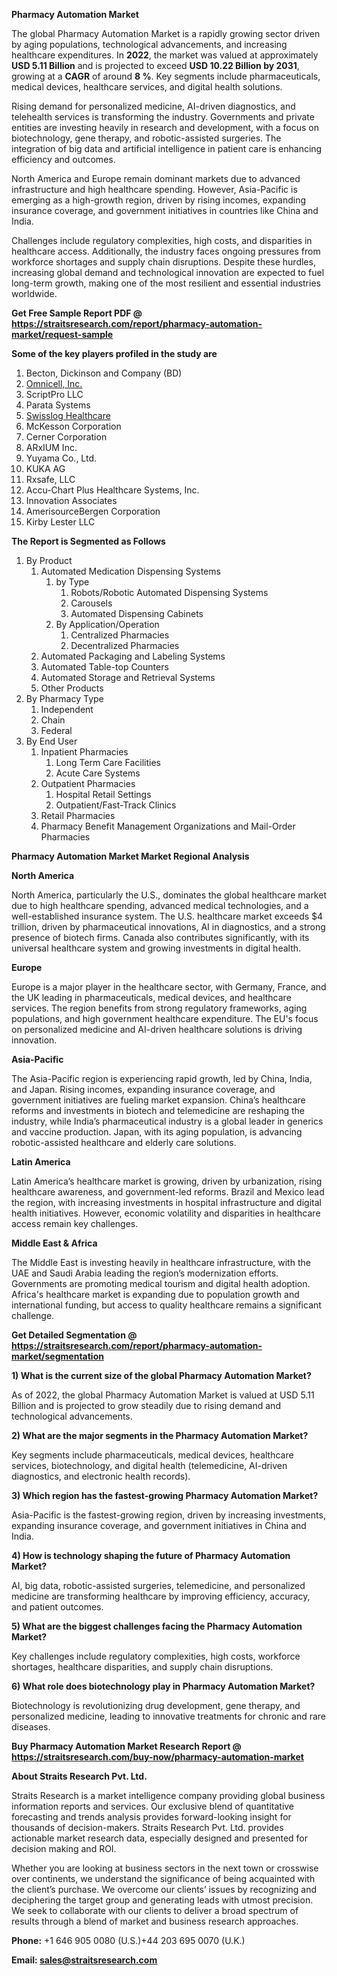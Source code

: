 <p><strong>Pharmacy Automation Market</strong></p>
<p>The global Pharmacy Automation Market is a rapidly growing sector driven by aging populations, technological advancements, and increasing healthcare expenditures. In <strong>2022</strong>, the market was valued at approximately <strong>USD 5.11 Billion</strong> and is projected to exceed <strong>USD 10.22 Billion</strong><strong> by 2031</strong>, growing at a <strong>CAGR</strong> of around <strong>8 %</strong>. Key segments include pharmaceuticals, medical devices, healthcare services, and digital health solutions.</p>
<p>Rising demand for personalized medicine, AI-driven diagnostics, and telehealth services is transforming the industry. Governments and private entities are investing heavily in research and development, with a focus on biotechnology, gene therapy, and robotic-assisted surgeries. The integration of big data and artificial intelligence in patient care is enhancing efficiency and outcomes.</p>
<p>North America and Europe remain dominant markets due to advanced infrastructure and high healthcare spending. However, Asia-Pacific is emerging as a high-growth region, driven by rising incomes, expanding insurance coverage, and government initiatives in countries like China and India.</p>
<p>Challenges include regulatory complexities, high costs, and disparities in healthcare access. Additionally, the industry faces ongoing pressures from workforce shortages and supply chain disruptions. Despite these hurdles, increasing global demand and technological innovation are expected to fuel long-term growth, making one of the most resilient and essential industries worldwide.</p>
<p><strong>Get Free Sample Report PDF @ <a href=https://straitsresearch.com/report/pharmacy-automation-market/request-sample>https://straitsresearch.com/report/pharmacy-automation-market/request-sample</a></strong></p>
<div><strong>Some of the key players profiled in the study are</strong></div>
<p><ol>
<li>Becton, Dickinson and Company (BD)</li>
<li><a href=""https://www.omnicell.com/"" target=""_blank"">Omnicell, Inc.</a></li>
<li>ScriptPro LLC</li>
<li>Parata Systems</li>
<li><a href=""https://www.swisslog-healthcare.com/"" target=""_blank"">Swisslog Healthcare</a></li>
<li>McKesson Corporation</li>
<li>Cerner Corporation</li>
<li>ARxIUM Inc.</li>
<li>Yuyama Co., Ltd.</li>
<li>KUKA AG</li>
<li>Rxsafe, LLC</li>
<li>Accu-Chart Plus Healthcare Systems, Inc.</li>
<li>Innovation Associates</li>
<li>AmerisourceBergen Corporation</li>
<li>Kirby Lester LLC</li>
</ol></p>
<p><strong>The Report is Segmented as Follows</strong></p>
<p><ol>
<li>By Product
<ol>
<li>Automated Medication Dispensing Systems
<ol>
<li>by Type
<ol>
<li>Robots/Robotic Automated Dispensing Systems</li>
<li>Carousels</li>
<li>Automated Dispensing Cabinets</li>
</ol>
</li>
<li>By Application/Operation
<ol>
<li>Centralized Pharmacies</li>
<li>Decentralized Pharmacies</li>
</ol>
</li>
</ol>
</li>
<li>Automated Packaging and Labeling Systems</li>
<li>Automated Table-top Counters</li>
<li>Automated Storage and Retrieval Systems</li>
<li>Other Products</li>
</ol>
</li>
<li>By Pharmacy Type
<ol>
<li>Independent</li>
<li>Chain</li>
<li>Federal</li>
</ol>
</li>
<li>By End User
<ol>
<li>Inpatient Pharmacies
<ol>
<li>Long Term Care Facilities</li>
<li>Acute Care Systems</li>
</ol>
</li>
<li>Outpatient Pharmacies
<ol>
<li>Hospital Retail Settings</li>
<li>Outpatient/Fast-Track Clinics</li>
</ol>
</li>
<li>Retail Pharmacies</li>
<li>Pharmacy Benefit Management Organizations and Mail-Order Pharmacies</li>
</ol>
</li>
</ol></p>
<p><strong>Pharmacy Automation Market Market Regional Analysis</strong></p>
<p><strong>North America</strong></p>
<p>North America, particularly the U.S., dominates the global healthcare market due to high healthcare spending, advanced medical technologies, and a well-established insurance system. The U.S. healthcare market exceeds $4 trillion, driven by pharmaceutical innovations, AI in diagnostics, and a strong presence of biotech firms. Canada also contributes significantly, with its universal healthcare system and growing investments in digital health.</p>
<p><strong>Europe</strong></p>
<p>Europe is a major player in the healthcare sector, with Germany, France, and the UK leading in pharmaceuticals, medical devices, and healthcare services. The region benefits from strong regulatory frameworks, aging populations, and high government healthcare expenditure. The EU's focus on personalized medicine and AI-driven healthcare solutions is driving innovation.</p>
<p><strong>Asia-Pacific</strong></p>
<p>The Asia-Pacific region is experiencing rapid growth, led by China, India, and Japan. Rising incomes, expanding insurance coverage, and government initiatives are fueling market expansion. China&rsquo;s healthcare reforms and investments in biotech and telemedicine are reshaping the industry, while India&rsquo;s pharmaceutical industry is a global leader in generics and vaccine production. Japan, with its aging population, is advancing robotic-assisted healthcare and elderly care solutions.</p>
<p><strong>Latin America</strong></p>
<p>Latin America&rsquo;s healthcare market is growing, driven by urbanization, rising healthcare awareness, and government-led reforms. Brazil and Mexico lead the region, with increasing investments in hospital infrastructure and digital health initiatives. However, economic volatility and disparities in healthcare access remain key challenges.</p>
<p><strong>Middle East &amp; Africa</strong></p>
<p>The Middle East is investing heavily in healthcare infrastructure, with the UAE and Saudi Arabia leading the region&rsquo;s modernization efforts. Governments are promoting medical tourism and digital health adoption. Africa's healthcare market is expanding due to population growth and international funding, but access to quality healthcare remains a significant challenge.</p>
<p><strong>Get Detailed Segmentation @ <a href=https://straitsresearch.com/report/pharmacy-automation-market/segmentation>https://straitsresearch.com/report/pharmacy-automation-market/segmentation</a></strong></p>
<p><strong>1) What is the current size of the global Pharmacy Automation Market?</strong></p>
<p>As of 2022, the global Pharmacy Automation Market is valued at USD 5.11 Billion and is projected to grow steadily due to rising demand and technological advancements.</p>
<p><strong>2) What are the major segments in the Pharmacy Automation Market?</strong></p>
<p>Key segments include pharmaceuticals, medical devices, healthcare services, biotechnology, and digital health (telemedicine, AI-driven diagnostics, and electronic health records).</p>
<p><strong>3) Which region has the fastest-growing Pharmacy Automation Market?</strong></p>
<p>Asia-Pacific is the fastest-growing region, driven by increasing investments, expanding insurance coverage, and government initiatives in China and India.</p>
<p><strong>4) How is technology shaping the future of Pharmacy Automation Market?</strong></p>
<p>AI, big data, robotic-assisted surgeries, telemedicine, and personalized medicine are transforming healthcare by improving efficiency, accuracy, and patient outcomes.</p>
<p><strong>5) What are the biggest challenges facing the Pharmacy Automation Market?</strong></p>
<p>Key challenges include regulatory complexities, high costs, workforce shortages, healthcare disparities, and supply chain disruptions.</p>
<p><strong>6) What role does biotechnology play in Pharmacy Automation Market?</strong></p>
<p>Biotechnology is revolutionizing drug development, gene therapy, and personalized medicine, leading to innovative treatments for chronic and rare diseases.</p>
<p><strong>Buy Pharmacy Automation Market Research Report @ <a href=https://straitsresearch.com/buy-now/pharmacy-automation-market>https://straitsresearch.com/buy-now/pharmacy-automation-market</a></strong></p>
<p><strong>About Straits Research Pvt. Ltd.</strong></p>
<p>Straits Research is a market intelligence company providing global business information reports and services. Our exclusive blend of quantitative forecasting and trends analysis provides forward-looking insight for thousands of decision-makers. Straits Research Pvt. Ltd. provides actionable market research data, especially designed and presented for decision making and ROI.</p>
<p>Whether you are looking at business sectors in the next town or crosswise over continents, we understand the significance of being acquainted with the client&rsquo;s purchase. We overcome our clients&rsquo; issues by recognizing and deciphering the target group and generating leads with utmost precision. We seek to collaborate with our clients to deliver a broad spectrum of results through a blend of market and business research approaches.</p>
<p><strong><strong>Phone:</strong></strong> +1 646 905 0080 (U.S.)+44 203 695 0070 (U.K.)</p>
<p><strong><strong>Email: </strong></strong><a href=mailto:sales@straitsresearch.com><strong><u><strong>sales@straitsresearch.com</strong></u></strong></a></p>
